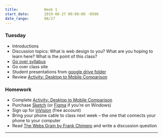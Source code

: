 ```yaml
---
title:            Week 1
start_date:       2019-08-27 00:00:00 -0500
date_range:       08/27
---
```


### Tuesday

- Introductions
- Discussion topics: What is web design to you? What are you hoping to learn here? What is the point of this class?
- [Go over syllabus](https://paper.dropbox.com/doc/Web-Advanced-Mobile-Design-Syllabus-Fall-2019--AjpYz2VJu9gumyJeCPepiE4bAQ-fzFxmISFjLVN8hsjt5JBc)
- Go over class site
- Student presentations from [google drive folder](https://drive.google.com/open?id=1RrsDHfp4k__wUfvP3Xn507sTjrF1VPHW)
- Review [Activity: Desktop to Mobile Comparison](../projects/desktop2mobile)

### Homework
- Complete [Activity: Desktop to Mobile Comparison](../projects/desktop2mobile)
- Purchase [Sketch](https://www.sketchapp.com/store/edu/) (or [Figma](https://www.figma.com/) if you&rsquo;re on Windows)
- Sign up for [InVision](https://www.invisionapp.com/) (free account)
- Bring your phone cable to class next week – the one that connects your phone to your computer
- Read [The Webs Grain by Frank Chimero](https://frankchimero.com/writing/the-webs-grain/) and write a discussion question

---
